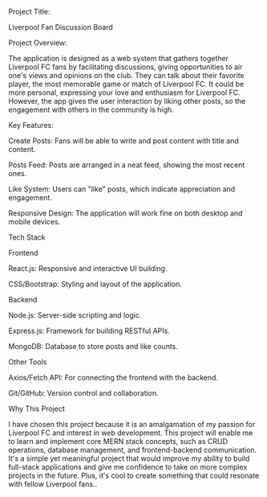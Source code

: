 Project Title:

Liverpool Fan Discussion Board


Project Overview:

The application is designed as a web system that gathers together Liverpool FC fans by facilitating discussions, giving opportunities to air one's views and opinions on the club. They can talk about their favorite player, the most memorable game or match of Liverpool FC. It could be more personal, expressing your love and enthusiasm for Liverpool FC. However, the app gives the user interaction by liking other posts, so the engagement with others in the community is high.


Key Features:

Create Posts: Fans will be able to write and post content with title and content.

Posts Feed: Posts are arranged in a neat feed, showing the most recent ones.

Like System: Users can "like" posts, which indicate appreciation and engagement.

Responsive Design: The application will work fine on both desktop and mobile devices.


Tech Stack

Frontend

React.js: Responsive and interactive UI building.

CSS/Bootstrap: Styling and layout of the application.

Backend

Node.js: Server-side scripting and logic.

Express.js: Framework for building RESTful APIs.

MongoDB: Database to store posts and like counts.

Other Tools

Axios/Fetch API: For connecting the frontend with the backend.

Git/GitHub: Version control and collaboration.


Why This Project

I have chosen this project because it is an amalgamation of my passion for Liverpool FC and interest in web development. This project will enable me to learn and implement core MERN stack concepts, such as CRUD operations, database management, and frontend-backend communication. It's a simple yet meaningful project that would improve my ability to build full-stack applications and give me confidence to take on more complex projects in the future. Plus, it's cool to create something that could resonate with fellow Liverpool fans..